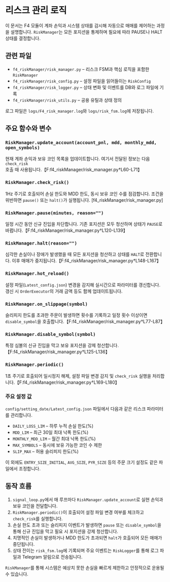 # 리스크 관리 로직

이 문서는 F4 모듈이 계좌 손익과 시스템 상태를 감시해 자동으로 매매를 제어하는 과정을 설명합니다.
`RiskManager`는 모든 포지션을 통제하며 필요에 따라 PAUSE나 HALT 상태를 결정합니다.

## 관련 파일
- `f4_riskManager/risk_manager.py` – 리스크 FSM과 핵심 로직을 포함한 `RiskManager`
- `f4_riskManager/risk_config.py` – 설정 파일을 읽어들이는 `RiskConfig`
- `f4_riskManager/risk_logger.py` – 상태 변화 및 이벤트를 DB와 로그 파일에 기록
- `f4_riskManager/risk_utils.py` – 공용 유틸과 상태 정의

로그 파일은 `logs/F4_risk_manager.log`와 `logs/risk_fsm.log`에 저장됩니다.

## 주요 함수와 변수

### `RiskManager.update_account(account_pnl, mdd, monthly_mdd, open_symbols)`
현재 계좌 손익과 보유 코인 목록을 업데이트합니다. 여기서 전달된 정보는 다음 `check_risk` 호출 때 사용됩니다.【F:f4_riskManager/risk_manager.py†L60-L71】

### `RiskManager.check_risk()`
1Hz 주기로 호출되어 손실 한도와 MDD 한도, 동시 보유 코인 수를 점검합니다.
조건을 위반하면 `pause()` 또는 `halt()`가 실행됩니다. [f4_riskManager/risk_manager.py]

### `RiskManager.pause(minutes, reason="")`
일정 시간 동안 신규 진입을 차단합니다. 기존 포지션은 모두 청산하며 상태가 `PAUSE`로 바뀝니다.【F:f4_riskManager/risk_manager.py†L120-L139】

### `RiskManager.halt(reason="")`
심각한 손실이나 장애가 발생했을 때 모든 포지션을 청산하고 상태를 `HALT`로 전환합니다. 이후 매매가 중지됩니다.【F:f4_riskManager/risk_manager.py†L148-L167】

### `RiskManager.hot_reload()`

설정 파일(`Latest_config.json`) 변경을 감지해 실시간으로 파라미터를 갱신합니다.
갱신 시 `OrderExecutor`의 거래 금액 등도 함께 업데이트됩니다.
### `RiskManager.on_slippage(symbol)`
슬리피지 한도를 초과한 주문이 발생하면 횟수를 기록하고 일정 횟수 이상이면 `disable_symbol`을 호출합니다.【F:f4_riskManager/risk_manager.py†L77-L87】

### `RiskManager.disable_symbol(symbol)`
특정 심볼의 신규 진입을 막고 보유 포지션을 강제 청산합니다.【F:f4_riskManager/risk_manager.py†L125-L136】

### `RiskManager.periodic()`
1초 주기로 호출되어 일시정지 해제, 설정 파일 변경 감지 및 `check_risk` 실행을 처리합니다.【F:f4_riskManager/risk_manager.py†L169-L180】


### 주요 설정 값
`config/setting_date/Latest_config.json` 파일에서 다음과 같은 리스크 파라미터를 관리합니다.
- `DAILY_LOSS_LIM` – 하루 누적 손실 한도(%)
- `MDD_LIM` – 최근 30일 최대 낙폭 한도(%)
- `MONTHLY_MDD_LIM` – 월간 최대 낙폭 한도(%)
- `MAX_SYMBOLS` – 동시에 보유 가능한 코인 수 제한
- `SLIP_MAX` – 허용 슬리피지 한도(%)

이 외에도 `ENTRY_SIZE_INITIAL`, `AVG_SIZE`, `PYR_SIZE` 등의 주문 크기 설정도 같은 파일에서 조정합니다.

## 동작 흐름
1. `signal_loop.py`에서 매 루프마다 `RiskManager.update_account`로 실현 손익과 보유 코인을 전달합니다.
2. `RiskManager.periodic()`이 호출되어 설정 파일 변경 여부를 체크하고 `check_risk`를 실행합니다.
3. 손실 한도 초과 또는 슬리피지 이벤트가 발생하면 `pause` 또는 `disable_symbol`을 통해 신규 진입을 막고 필요 시 포지션을 강제 청산합니다.
4. 치명적인 손실이 발생하거나 MDD 한도가 초과되면 `halt`가 호출되어 모든 매매가 중단됩니다.
5. 상태 전이는 `risk_fsm.log`에 기록되며 주요 이벤트는 `RiskLogger`를 통해 로그 파일과 Telegram 알림으로 전송됩니다.

`RiskManager`를 통해 시스템은 예상치 못한 손실을 빠르게 제한하고 안정적으로 운용될 수 있습니다.
